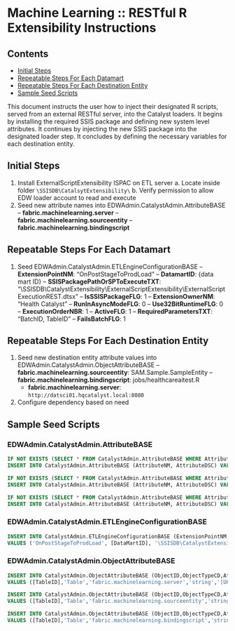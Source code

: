# Machine Learning :: RESTful R Extensibility Instructions

## Contents

- [Initial Steps](#initial-steps)
- [Repeatable Steps For Each Datamart](#repeatable-steps-for-each-datamart)
- [Repeatable Steps For Each Destination Entity](#repeatable-steps-for-each-destination-entity)
- [Sample Seed Scripts](#sample-seed-scripts)

This document instructs the user how to inject their designated R scripts, served from an external RESTful server, into the Catalyst loaders. It begins by installing the required SSIS package and defining new system level attributes. It continues by injecting the new SSIS package into the designated loader step. It concludes by defining the necessary variables for each destination entity.
 
## Initial Steps

1. Install ExternalScriptExtensibility ISPAC on ETL server
    a. Locate inside folder `\SSISDB\CatalsytExtensibility\`
    b. Verify permission to allow EDW loader account to read and execute
2. Seed new attribute names into EDWAdmin.CatalystAdmin.AttributeBASE
    – **fabric.machinelearning.server**
    – **fabric.machinelearning.sourceentity**
    – **fabric.machinelearning.bindingscript**

## Repeatable Steps For Each Datamart

1.  Seed EDWAdmin.CatalystAdmin.ETLEngineConfigurationBASE
    – **ExtensionPointNM**: “OnPostStageToProdLoad”
    – **DatamartID**: {data mart ID}
    – **SSISPackagePathOrSPToExecuteTXT**: “\SSISDB\CatalystExtensibility\ExternalScriptExtensibility\ExternalScriptExecutionREST.dtsx”
    – **IsSSISPackageFLG**: 1
    – **ExtensionOwnerNM**: “Health Catalyst”
    – **RunInAsyncModeFLG**: 0
    – **Use32BitRuntimeFLG**: 0
    – **ExecutionOrderNBR**: 1
    – **ActiveFLG**: 1
    – **RequiredParametersTXT**: “BatchID, TableID”
    – **FailsBatchFLG**: 1

## Repeatable Steps For Each Destination Entity

1.  Seed new destination entity attribute values into EDWAdmin.CatalystAdmin.ObjectAttributeBASE
    – **fabric.machinelearning.sourceentity**: SAM.Sample.SampleEntity
    – **fabric.machinelearning.bindingscript**: jobs/healthcareaitest.R
    - **fabric.machinelearning.server**: `http://datsci01.hqcatalyst.local:8080`
2.  Configure dependency based on need
 
## Sample Seed Scripts

### EDWAdmin.CatalystAdmin.AttributeBASE
```sql
IF NOT EXISTS (SELECT * FROM CatalystAdmin.AttributeBASE WHERE AttributeNM = 'fabric.machinelearning.server')
INSERT INTO CatalystAdmin.AttributeBASE (AttributeNM, AttributeDSC) VALUES ('fabric.machinelearning.server','Path to remote machine learning server')

IF NOT EXISTS (SELECT * FROM CatalystAdmin.AttributeBASE WHERE AttributeNM = 'fabric.machinelearning.sourceentity')
INSERT INTO CatalystAdmin.AttributeBASE (AttributeNM, AttributeDSC) VALUES ('fabric.machinelearning.sourceentity','Source entity from which to calculate predictions')

IF NOT EXISTS (SELECT * FROM CatalystAdmin.AttributeBASE WHERE AttributeNM = 'fabric.machinelearning.bindingscript')
INSERT INTO CatalystAdmin.AttributeBASE (AttributeNM, AttributeDSC) VALUES ('fabric.machinelearning.bindingscript','HCRTools script that contains HC functions')
```

### EDWAdmin.CatalystAdmin.ETLEngineConfigurationBASE

```sql
INSERT INTO CatalystAdmin.ETLEngineConfigurationBASE (ExtensionPointNM, DatamartID, SSISPackagePathOrSPToExecuteTXT, IsSSISPackageFLG, ExtensionOwnerNM, RunInAsynchModeFLG, Use32BitRuntimeFLG, ExecutionOrderNBR, ActiveFLG, RequiredParametersTXT, FailsBatchFLG)
VALUES ('OnPostStageToProdLoad', [DataMartID], '\SSISDB\CatalystExtensibility\ExternalScriptExtensibility\ExternalScriptExecutionREST.dtsx', 1, 'Health Catalyst', 0, 0, 1, 1, 'BatchID, TableID', 1)
```

### EDWAdmin.CatalystAdmin.ObjectAttributeBASE

```sql
INSERT INTO CatalystAdmin.ObjectAttributeBASE (ObjectID,ObjectTypeCD,AttributeNM,AttributeTypeCD,AttributeValueTXT)
VALUES ([TableID],'Table','fabric.machinelearning.server','string','[URI]')

INSERT INTO CatalystAdmin.ObjectAttributeBASE (ObjectID,ObjectTypeCD,AttributeNM,AttributeTypeCD,AttributeValueTXT)
VALUES ([TableID],'Table','fabric.machinelearning.sourceentity','string', '[DatabaseNM.SchemaNM.ViewNM]')

INSERT INTO CatalystAdmin.ObjectAttributeBASE (ObjectID,ObjectTypeCD,AttributeNM,AttributeTypeCD,AttributeValueTXT)
VALUES ([TableID],'Table','fabric.machinelearning.bindingscript','string', '[Script.R]')
```
